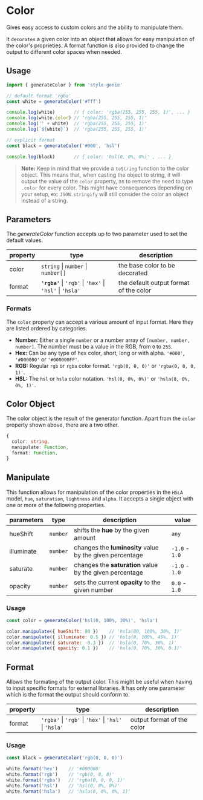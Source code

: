 # Color

Gives easy access to custom colors and the ability to manipulate them.

It `decorates` a given color into an object that allows for easy manipulation of the color's proprieties. A format function is also provided to change the output to different color spaces when needed.

## Usage

<!-- prettier-ignore-start -->
```javascript
import { generateColor } from 'style-genie'

// default format 'rgba'
const white = generateColor('#fff')

console.log(white)       // { color: 'rgba(255, 255, 255, 1)', ... }
console.log(white.color) // 'rgba(255, 255, 255, 1)'
console.log('' + white)  // 'rgba(255, 255, 255, 1)'
console.log(`${white}`)  // 'rgba(255, 255, 255, 1)'

// explicit format
const black = generateColor('#000', 'hsl')

console.log(black)       // { color: 'hsl(0, 0%, 0%)' , ... }
```
<!-- prettier-ignore-end -->

> **Note:** Keep in mind that we provide a `toString` function to the color object. This means that, when casting the object to string, it will output the value of the `color` property, as to remove the need to type `.color` for every color. This might have consequences depending on your setup, ex: `JSON.stringify` will still consider the color an object instead of a string.

## Parameters

The _generateColor_ function accepts up to two parameter used to set the default values.

| property | type                                                      | description                            |
| -------- | --------------------------------------------------------- | -------------------------------------- |
| color    | `string` \| `number` \| `number[]`                        | the base color to be decorated         |
| format   | **`'rgba'`** \| `'rgb'` \| `'hex'` \| `'hsl'` \| `'hsla'` | the default output format of the color |

### Formats

The `color` property can accept a various amount of input format. Here they are listed ordered by categories.

- **Number:** Either a single `number` or a number array of `[number, number, number]`. The number must be a value in the RGB, from `0` to `255`.
- **Hex:** Can be any type of hex color, short, long or with alpha. `'#000'`, `'#000000'` or `'#000000FF'`.
- **RGB:** Regular `rgb` or `rgba` color format. `'rgb(0, 0, 0)'` or `'rgba(0, 0, 0, 1)'`.
- **HSL:** The `hsl` or `hsla` color notation. `'hsl(0, 0%, 0%)'` or `'hsla(0, 0%, 0%, 1)'`.

## Color Object

The color object is the result of the generator function. Apart from the `color` property shown above, there are a two other.

```typescript
{
  color: string,
  manipulate: Function,
  format: Function,
}
```

## Manipulate

This function allows for manipulation of the color properties in the `HSLA` model, `hue`, `saturation`, `lightness` and `alpha`. It accepts a single object with one or more of the following properties.

| parameters | type     | description                                              | value          |
| ---------- | -------- | -------------------------------------------------------- | -------------- |
| hueShift   | `number` | shifts the **hue** by the given amount                   | `any`          |
| illuminate | `number` | changes the **luminosity** value by the given percentage | `-1.0` - `1.0` |
| saturate   | `number` | changes the **saturation** value by the given percentage | `-1.0` - `1.0` |
| opacity    | `number` | sets the current **opacity** to the given number         | `0.0` - `1.0`  |

### Usage

<!-- prettier-ignore-start -->
```javascript
const color = generateColor('hsl(0, 100%, 30%)', 'hsla')

color.manipulate({ hueShift: 80 })    // 'hsla(80, 100%, 30%, 1)'
color.manipulate({ illuminate: 0.5 }) // 'hsla(0, 100%, 45%, 1)'
color.manipulate({ saturate: -0.3 })  // 'hsla(0, 70%, 30%, 1)'
color.manipulate({ opacity: 0.1 })    // 'hsla(0, 70%, 30%, 0.1)'
```
<!-- prettier-ignore-end -->

## Format

Allows the formating of the output color. This might be useful when having to input specific formats for external libraries. It has only one parameter which is the format the output should conform to.

| property | type                                                  | description                |
| -------- | ----------------------------------------------------- | -------------------------- |
| format   | `'rgba'` \| `'rgb'` \| `'hex'` \| `'hsl'` \| `'hsla'` | output format of the color |

### Usage

<!-- prettier-ignore-start -->
```javascript
const black = generateColor('rgb(0, 0, 0)')

white.format('hex')    // '#000000'
white.format('rgb')    // 'rgb(0, 0, 0)'
white.format('rgba')   // 'rgba(0, 0, 0, 1)'
white.format('hsl')    // 'hsl(0, 0%, 0%)'
white.format('hsla')   // 'hsla(0, 0%, 0%, 1)'
```
<!-- prettier-ignore-end -->
